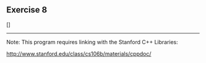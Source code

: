 Exercise 8
---------- 

[]

---

Note: This program requires linking with the Stanford C++ Libraries:

http://www.stanford.edu/class/cs106b/materials/cppdoc/